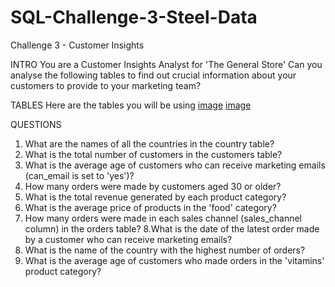 # SQL-Challenge-3-Steel-Data

Challenge 3 - Customer Insights

INTRO
You are a Customer Insights Analyst for 'The General Store'
Can you analyse the following tables to find out crucial information about your customers to provide to your marketing team?

TABLES
Here are the tables you will be using
[image](https://github.com/MsDebnath/SQL-Challenge-3-Steel-Data/assets/134738648/a9c17887-4b12-49bf-898c-f2c25b50472b)
[image](https://github.com/MsDebnath/SQL-Challenge-3-Steel-Data/assets/134738648/ea481809-bb45-47f1-b8e0-7e727d289643)

QUESTIONS
1. What are the names of all the countries in the country table?
2. What is the total number of customers in the customers table?
3. What is the average age of customers who can receive marketing emails (can_email is set to 'yes')?
4. How many orders were made by customers aged 30 or older?
5. What is the total revenue generated by each product category?
6. What is the average price of products in the 'food' category?
7. How many orders were made in each sales channel (sales_channel column) in the orders table?
8.What is the date of the latest order made by a customer who can receive marketing emails?
9. What is the name of the country with the highest number of orders?
10. What is the average age of customers who made orders in the 'vitamins' product category?
